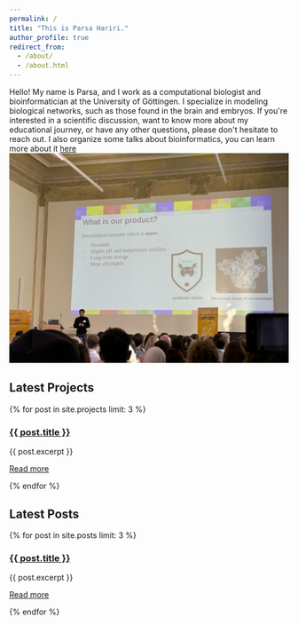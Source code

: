 ```yaml
---
permalink: /
title: "This is Parsa Hariri."
author_profile: true
redirect_from: 
  - /about/
  - /about.html
---
```


Hello! My name is Parsa, and I work as a computational biologist and bioinformatician at the University of Göttingen. I specialize in modeling biological networks, such as those found in the brain and embryos. If you're interested in a scientific discussion, want to know more about my educational journey, or have any other questions, please don't hesitate to reach out. I also organize some talks about bioinformatics, you can learn more about it [here](https://parsa744.github.io/talks/2024-03-01-talk-1)
![my presentation in Goettingen Uni](images/27811002-0b3e-4b66-99db-7643729f2c6f.jpeg)

<section>
  <h2>Latest Projects</h2>
  <div class="projects-list">
    {% for post in site.projects limit: 3 %}
      <article class="project-item">
        <h3><a href="{{ post.url }}">{{ post.title }}</a></h3>
        <p>{{ post.excerpt }}</p>
        <p><a href="{{ post.url }}">Read more</a></p>
      </article>
    {% endfor %}
  </div>
</section>



<section>
  <h2>Latest Posts</h2>
  <div class="posts-list">
    {% for post in site.posts limit: 3 %}
      <article class="project-item">
        <h3><a href="{{ post.url }}">{{ post.title }}</a></h3>
        <p>{{ post.excerpt }}</p>
        <p><a href="{{ post.url }}">Read more</a></p>
      </article>
    {% endfor %}
  </div>
</section>
